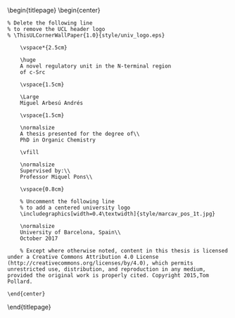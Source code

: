 <!--
This is the Latex-heavy title page.
People outside UCL may want to remove the header logo
and add the centred logo
-->

\begin{titlepage}
    \begin{center}

    % Delete the following line
    % to remove the UCL header logo
    % \ThisULCornerWallPaper{1.0}{style/univ_logo.eps}

        \vspace*{2.5cm}

        \huge
        A novel regulatory unit in the N-terminal region
        of c-Src

        \vspace{1.5cm}

        \Large
        Miguel Arbesú Andrés

        \vspace{1.5cm}

        \normalsize
        A thesis presented for the degree of\\
        PhD in Organic Chemistry

        \vfill

        \normalsize
        Supervised by:\\
        Professor Miquel Pons\\

        \vspace{0.8cm}

        % Uncomment the following line
        % to add a centered university logo
        \includegraphics[width=0.4\textwidth]{style/marcav_pos_1t.jpg}

        \normalsize
        University of Barcelona, Spain\\
        October 2017

        % Except where otherwise noted, content in this thesis is licensed under a Creative Commons Attribution 4.0 License (http://creativecommons.org/licenses/by/4.0), which permits unrestricted use, distribution, and reproduction in any medium, provided the original work is properly cited. Copyright 2015,Tom Pollard.

    \end{center}
\end{titlepage}
